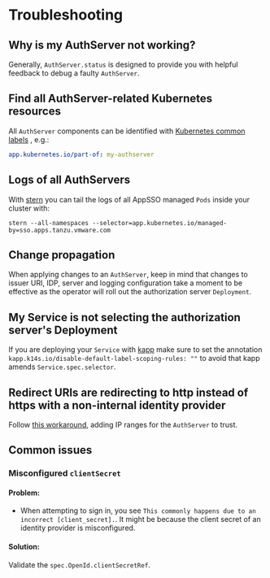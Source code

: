 # Troubleshooting

## Why is my AuthServer not working?

Generally, `AuthServer.status` is designed to provide you with helpful feedback to debug a faulty `AuthServer`.

## Find all AuthServer-related Kubernetes resources

All `AuthServer` components can be identified
with [Kubernetes common labels](https://kubernetes.io/docs/concepts/overview/working-with-objects/common-labels/#labels)
, e.g.:

```yaml
app.kubernetes.io/part-of: my-authserver
```

## Logs of all AuthServers

With [stern](https://github.com/stern/stern) you can tail the logs of all AppSSO managed `Pods` inside your cluster
with:

```shell
stern --all-namespaces --selector=app.kubernetes.io/managed-by=sso.apps.tanzu.vmware.com
```

## Change propagation

When applying changes to an `AuthServer`, keep in mind that changes to issuer URI, IDP, server and logging configuration
take a moment to be effective as the operator will roll out the authorization server `Deployment`.

## My Service is not selecting the authorization server's Deployment

If you are deploying your `Service` with [kapp](https://carvel.dev/kapp/docs/latest/) make sure to set the
annotation `kapp.k14s.io/disable-default-label-scoping-rules: ""` to avoid that kapp amends `Service.spec.selector`.

## Redirect URIs are redirecting to http instead of https with a non-internal identity provider

Follow [this workaround](../known-issues/cidr-ranges.md), adding IP ranges for the `AuthServer` to trust.

## Common issues

### Misconfigured `clientSecret`

#### Problem:
- When attempting to sign in, you see `This commonly happens due to an incorrect [client_secret].`. It might be because the client secret of an identity provider is misconfigured.

#### Solution:
Validate the `spec.OpenId.clientSecretRef`.
